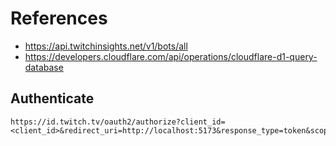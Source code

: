 # References

- https://api.twitchinsights.net/v1/bots/all
- https://developers.cloudflare.com/api/operations/cloudflare-d1-query-database


## Authenticate
```
https://id.twitch.tv/oauth2/authorize?client_id=<client_id>&redirect_uri=http://localhost:5173&response_type=token&scope=chat:read%20chat:edit%20channel:moderate%20moderator:read:chatters
```
